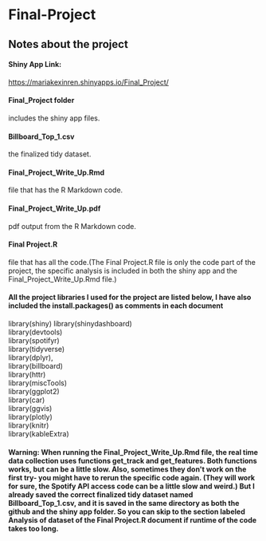 # Final-Project

## Notes about the project 

#### Shiny App Link: 
https://mariakexinren.shinyapps.io/Final_Project/
#### Final_Project folder 
includes the shiny app files.
#### Billboard_Top_1.csv 
the finalized tidy dataset. 
#### Final_Project_Write_Up.Rmd 
file that has the R Markdown code.
#### Final_Project_Write_Up.pdf 
pdf output from the R Markdown code.
#### Final Project.R 
file that has all the code.(The Final Project.R file is only the code part of the project, the specific analysis is included in both the shiny app and the Final_Project_Write_Up.Rmd file.)

#### All the project libraries I used for the project are listed below, I have also included the install.packages() as comments in each document

library(shiny) 
library(shinydashboard)  
library(devtools)  
library(spotifyr)  
library(tidyverse)    
library(dplyr),  
library(billboard)  
library(httr)  
library(miscTools)  
library(ggplot2)  
library(car)  
library(ggvis)  
library(plotly)  
library(knitr)  
library(kableExtra)


#### Warning: When running the Final_Project_Write_Up.Rmd file, the real time data collection uses functions get_track and get_features. Both functions works, but can be a little slow. Also, sometimes they don't work on the first try- you might have to rerun the specific code again. (They will work for sure, the Spotify API access code can be a little slow and weird.) But I already saved the correct finalized tidy dataset named Billboard_Top_1.csv, and it is saved in the same directory as both the github and the shiny app folder. So you can skip to the section labeled Analysis of dataset of the Final Project.R document if runtime of the code takes too long.



